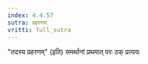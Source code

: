 ```yaml
---
index: 4.4.57
sutra: प्रहरणम्
vritti: full_sutra
---
```


"तदस्य प्रहरणम्" (इति) समर्थानां प्रथमात् परः ठक् प्रत्ययः 